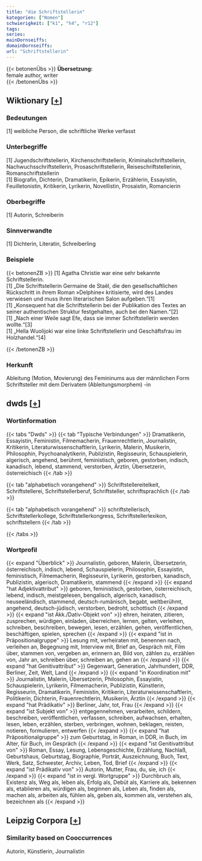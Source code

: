 ```yaml
---
title: "die Schriftstellerin"
kategorien: ["Nomen"]
schwierigkeit: ["k1", "h4", "r12"]
tags:
series:
mainDornseiffs:
domainDornseiffs:
url: "Schriftstellerin"
---
```


{{< betonenÜbs >}}
**Übersetzung:**  
female author, writer  
{{< /betonenÜbs >}}

## Wiktionary [[+](https://de.wiktionary.org/wiki/Schriftstellerin)]

### Bedeutungen
[1] weibliche Person, die schriftliche Werke verfasst  

### Unterbegriffe
[1] Jugendschriftstellerin, Kirchenschriftstellerin, Kriminalschriftstellerin, Nachwuchsschriftstellerin, Prosaschriftstellerin, Reiseschriftstellerinin, Romanschriftstellerin  
[1] Biografin, Dichterin, Dramatikerin, Epikerin, Erzählerin, Essayistin, Feuilletonistin, Kritikerin, Lyrikerin, Novellistin, Prosaistin, Romancierin  

### Oberbegriffe
[1] Autorin, Schreiberin  

### Sinnverwandte
[1] Dichterin, Literatin, Schreiberling  

### Beispiele
{{< betonenZB >}}
[1] Agatha Christie war eine sehr bekannte Schriftstellerin.  
[1] „Die Schriftstellerin Germaine de Staël, die den gesellschaftlichen Rückschritt in ihrem Roman »Delphine« kritisierte, wird des Landes verwiesen und muss ihren literarischen Salon aufgeben.“[1]  
[1] „Konsequent hat die Schriftstellerin bei der Publikation des Textes an seiner authentischen Struktur festgehalten, auch bei den Namen.“[2]  
[1] „Nach einer Weile sagt Efe, dass sie immer Schriftstellerin werden wollte.“[3]  
[1] „Hella Wuolijoki war eine linke Schriftstellerin und Geschäftsfrau im Holzhandel.“[4]  

{{< /betonenZB >}}
### Herkunft
Ableitung (Motion, Movierung) des Femininums aus der männlichen Form Schriftsteller mit dem Derivatem (Ableitungsmorphem) -in  



## dwds [[+](https://www.dwds.de/wb/Schriftstellerin)]

### Wortinformation
{{< tabs "Dwds" >}}
{{< tab "Typische Verbindungen" >}}
Dramatikerin, Essayistin, Feministin, Filmemacherin, Frauenrechtlerin, Journalistin, Kritikerin, Literaturwissenschaftlerin, Lyrikerin, Malerin, Musikerin, Philosophin, Psychoanalytikerin, Publizistin, Regisseurin, Schauspielerin, algerisch, angehend, berühmt, feministisch, geboren, gestorben, indisch, kanadisch, lebend, stammend, verstorben, Ärztin, Übersetzerin, österreichisch
{{< /tab >}}

{{< tab "alphabetisch vorangehend" >}}
Schriftstellereitelkeit, Schriftstellerei, Schriftstellerberuf, Schriftsteller, schriftsprachlich
{{< /tab >}}

{{< tab "alphabetisch vorangehend" >}}
schriftstellerisch, Schriftstellerkollege, Schriftstellerkongress, Schriftstellerlexikon, schriftstellern
{{< /tab >}}

{{< /tabs >}}

### Wortprofil
{{< expand "Überblick" >}} Journalistin, geboren, Malerin, Übersetzerin, österreichisch, indisch, lebend, Schauspielerin, Philosophin, Essayistin, feministisch, Filmemacherin, Regisseurin, Lyrikerin, gestorben, kanadisch, Publizistin, algerisch, Dramatikerin, stammend {{< /expand >}}
{{< expand "hat Adjektivattribut" >}} geboren, feministisch, gestorben, österreichisch, lebend, indisch, meistgelesen, bengalisch, algerisch, kanadisch, neuseeländisch, stammend, deutsch-rumänisch, begabt, weltberühmt, angehend, deutsch-jüdisch, verstorben, bedroht, schottisch {{< /expand >}}
{{< expand "ist Akk./Dativ-Objekt von" >}} ehren, heiraten, zitieren, zusprechen, würdigen, einladen, überreichen, lernen, gelten, verleihen, schreiben, beschreiben, bewegen, lesen, erzählen, gehen, veröffentlichen, beschäftigen, spielen, sprechen {{< /expand >}}
{{< expand "ist in Präpositionalgruppe" >}} Lesung mit, verheiraten mit, benennen nach, verleihen an, Begegnung mit, Interview mit, Brief an, Gespräch mit, Film über, stammen von, vergeben an, erinnern an, Bild von, zählen zu, erzählen von, Jahr an, schreiben über, schreiben an, gehen an {{< /expand >}}
{{< expand "hat Genitivattribut" >}} Gegenwart, Generation, Jahrhundert, DDR, Berliner, Zeit, Welt, Land {{< /expand >}}
{{< expand "in Koordination mit" >}} Journalistin, Malerin, Übersetzerin, Philosophin, Essayistin, Schauspielerin, Lyrikerin, Filmemacherin, Publizistin, Künstlerin, Regisseurin, Dramatikerin, Feministin, Kritikerin, Literaturwissenschaftlerin, Politikerin, Dichterin, Frauenrechtlerin, Musikerin, Ärztin {{< /expand >}}
{{< expand "hat Prädikativ" >}} Berliner, Jahr, tot, Frau {{< /expand >}}
{{< expand "ist Subjekt von" >}} entgegennehmen, verarbeiten, schildern, beschreiben, veröffentlichen, verfassen, schreiben, aufwachsen, erhalten, lesen, leben, erzählen, sterben, verbringen, wohnen, beklagen, reisten, notieren, formulieren, entwerfen {{< /expand >}}
{{< expand "hat Präpositionalgruppe" >}} zum Geburtstag, in Roman, in DDR, in Buch, im Alter, für Buch, im Gespräch {{< /expand >}}
{{< expand "ist Genitivattribut von" >}} Roman, Essay, Lesung, Lebensgeschichte, Erzählung, Nachlaß, Geburtshaus, Geburtstag, Biographie, Porträt, Auszeichnung, Buch, Text, Werk, Satz, Schwester, Archiv, Leben, Tod, Brief {{< /expand >}}
{{< expand "ist Prädikativ von" >}} Autorin, Mutter, Frau, du, sie, ich {{< /expand >}}
{{< expand "ist in vergl. Wortgruppe" >}} Durchbruch als, Existenz als, Weg als, leben als, Erfolg als, Debüt als, Karriere als, bekennen als, etablieren als, würdigen als, beginnen als, Leben als, finden als, machen als, arbeiten als, fühlen als, geben als, kommen als, verstehen als, bezeichnen als {{< /expand >}}

## Leipzig Corpora [[+](https://corpora.uni-leipzig.de/en/res?word=Schriftstellerin&corpusId=deu_newscrawl-public_2018)]


### Similarity based on Cooccurrences
Autorin, Künstlerin, Journalistin

